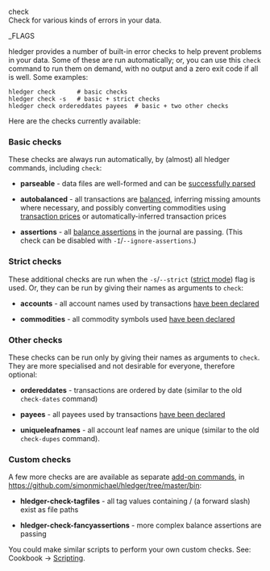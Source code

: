 check\
Check for various kinds of errors in your data. 

_FLAGS

hledger provides a number of built-in error checks to help
prevent problems in your data. 
Some of these are run automatically; or,
you can use this `check` command to run them on demand,
with no output and a zero exit code if all is well.
Some examples:

```shell
hledger check      # basic checks
hledger check -s   # basic + strict checks
hledger check ordereddates payees  # basic + two other checks
```

Here are the checks currently available:

### Basic checks

These checks are always run automatically, by (almost) all hledger commands,
including `check`:

- **parseable** - data files are well-formed and can be 
  [successfully parsed](hledger.html#input-files)

- **autobalanced** - all transactions are [balanced](hledger.html#postings), 
  inferring missing amounts where necessary, and possibly converting commodities 
  using [transaction prices] or automatically-inferred transaction prices

- **assertions** - all [balance assertions] in the journal are passing. 
  (This check can be disabled with `-I`/`--ignore-assertions`.)

### Strict checks

These additional checks are run when the `-s`/`--strict` ([strict mode]) flag is used.
Or, they can be run by giving their names as arguments to `check`:

- **accounts** - all account names used by transactions 
  [have been declared](hledger.html#account-error-checking)

- **commodities** - all commodity symbols used 
  [have been declared](hledger.html#commodity-error-checking)

### Other checks

These checks can be run only by giving their names as arguments to `check`.
They are more specialised and not desirable for everyone, therefore optional:

- **ordereddates** - transactions are ordered by date (similar to the old `check-dates` command)

- **payees** - all payees used by transactions [have been declared](#declaring-payees)

- **uniqueleafnames** - all account leaf names are unique (similar to the old `check-dupes` command).

### Custom checks

A few more checks are are available as separate [add-on commands],
in <https://github.com/simonmichael/hledger/tree/master/bin>:

- **hledger-check-tagfiles** - all tag values containing / (a forward slash) exist as file paths

- **hledger-check-fancyassertions** - more complex balance assertions are passing

You could make similar scripts to perform your own custom checks.
See: Cookbook -> [Scripting](scripting.html).


[transaction prices]: hledger.html#transaction-prices
[balance assertions]: hledger.html#balance-assertions
[strict mode]: hledger.html#strict-mode
[add-on commands]: hledger.html#add-on-commands